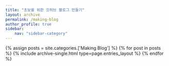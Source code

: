 ```yaml
---
title: "초보를 위한 깃허브 블로그 만들기"
layout: archive
permalink: /making-blog
author_profile: true
sidebar:
    nav: "sidebar-category"
---
```


<!-- 공백이 포함되어 있는 카테고리 이름의 경우 site.categories.['a b c'] 이런식으로! -->

{% assign posts = site.categories.['Making Blog'] %}
{% for post in posts %} {% include archive-single.html type=page.entries_layout %} {% endfor %}